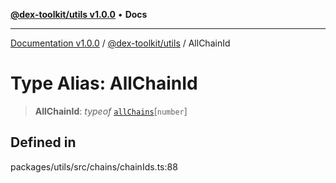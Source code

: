 [**@dex-toolkit/utils v1.0.0**](../README.md) • **Docs**

***

[Documentation v1.0.0](../../../packages.md) / [@dex-toolkit/utils](../README.md) / AllChainId

# Type Alias: AllChainId

> **AllChainId**: *typeof* [`allChains`](../variables/allChains.md)\[`number`\]

## Defined in

packages/utils/src/chains/chainIds.ts:88
